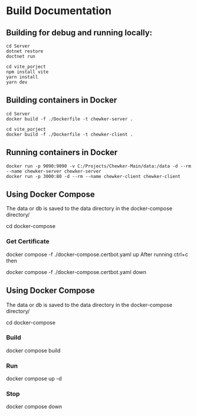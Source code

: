 # Build Documentation

## Building for debug and running locally:
```
cd Server
dotnet restore
doctnet run
```

```
cd vite_porject
npm install vite
yarn install
yarn dev
```

## Building containers in Docker
```
cd Server
docker build -f ./Dockerfile -t chewker-server .

cd vite_porject
docker build -f ./Dockerfile -t chewker-client .
```
## Running containers in Docker
```
docker run -p 9090:9090 -v C:/Projects/Chewker-Main/data:/data -d --rm --name chewker-server chewker-server 
docker run -p 3000:80 -d --rm --name chewker-client chewker-client
```
## Using Docker Compose
The data or db is saved to the data directory in the docker-compose directory/

cd docker-compose

### Get Certificate
docker compose -f ./docker-compose.certbot.yaml up
After running ctrl+c then

docker compose -f ./docker-compose.certbot.yaml down


## Using Docker Compose
The data or db is saved to the data directory in the docker-compose directory/

cd docker-compose

### Build
docker compose build

### Run
docker compose up -d

### Stop
docker compose down 